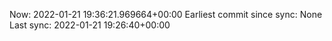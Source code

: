Now: 2022-01-21 19:36:21.969664+00:00 Earliest commit since sync: None Last sync: 2022-01-21 19:26:40+00:00

